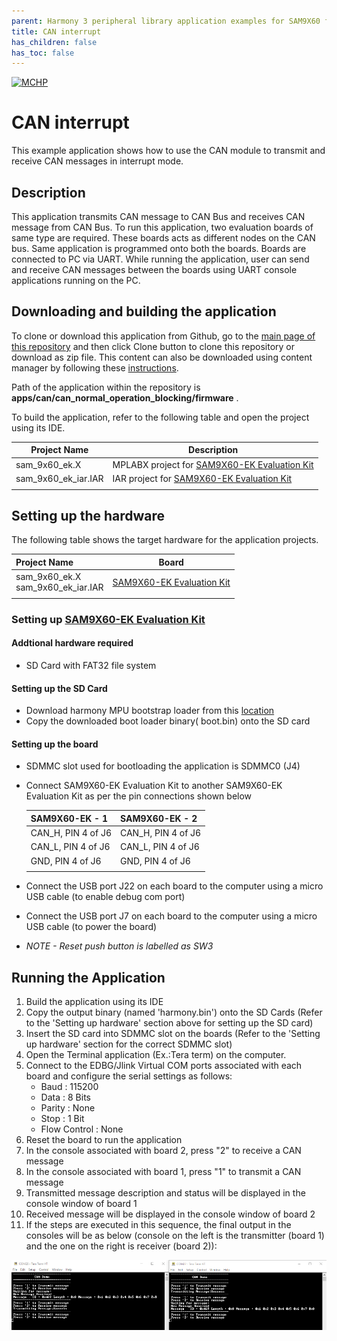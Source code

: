 ```yaml
---
parent: Harmony 3 peripheral library application examples for SAM9X60 family
title: CAN interrupt 
has_children: false
has_toc: false
---
```


[![MCHP](https://www.microchip.com/ResourcePackages/Microchip/assets/dist/images/logo.png)](https://www.microchip.com)

# CAN interrupt

This example application shows how to use the CAN module to transmit and receive CAN messages in interrupt mode.

## Description

This application transmits CAN message to CAN Bus and receives CAN message from CAN Bus. To run this application, two evaluation boards of same type are required. These boards acts as different nodes on the CAN bus. Same application is programmed onto both the boards. Boards are connected to PC via UART. While running the application, user can send and receive CAN messages between the boards using UART console applications running on the PC.

## Downloading and building the application

To clone or download this application from Github, go to the [main page of this repository](https://github.com/Microchip-MPLAB-Harmony/csp_apps_sam_9x60) and then click Clone button to clone this repository or download as zip file.
This content can also be downloaded using content manager by following these [instructions](https://github.com/Microchip-MPLAB-Harmony/contentmanager/wiki).

Path of the application within the repository is **apps/can/can_normal_operation_blocking/firmware** .

To build the application, refer to the following table and open the project using its IDE.

| Project Name      | Description                                    |
| ----------------- | ---------------------------------------------- |
| sam_9x60_ek.X | MPLABX project for [SAM9X60-EK Evaluation Kit](https://www.microchip.com/developmenttools/ProductDetails/DT100126) |
| sam_9x60_ek_iar.IAR | IAR project for [SAM9X60-EK Evaluation Kit](https://www.microchip.com/developmenttools/ProductDetails/DT100126) |
|||

## Setting up the hardware

The following table shows the target hardware for the application projects.

| Project Name| Board|
|:---------|:---------:|
| sam_9x60_ek.X <br> sam_9x60_ek_iar.IAR | [SAM9X60-EK Evaluation Kit](https://www.microchip.com/developmenttools/ProductDetails/DT100126) |
|||

### Setting up [SAM9X60-EK Evaluation Kit](https://www.microchip.com/developmenttools/ProductDetails/DT100126)

#### Addtional hardware required

- SD Card with FAT32 file system

#### Setting up the SD Card

- Download harmony MPU bootstrap loader from this [location](https://github.com/Microchip-MPLAB-Harmony/at91bootstrap/blob/sam9x60ek/boot.bin)
- Copy the downloaded boot loader binary( boot.bin) onto the SD card

#### Setting up the board

- SDMMC slot used for bootloading the application is SDMMC0 (J4)
- Connect SAM9X60-EK Evaluation Kit to another SAM9X60-EK Evaluation Kit as per the pin connections shown below

    | SAM9X60-EK - 1      | SAM9X60-EK - 2     |
    | ------------------  | ------------------ |
    | CAN_H, PIN 4 of J6  | CAN_H, PIN 4 of J6 |
    | CAN_L, PIN 4 of J6  | CAN_L, PIN 4 of J6 |
    | GND, PIN 4 of J6    | GND, PIN 4 of J6   |
    |||

- Connect the USB port J22 on each board to the computer using a micro USB cable (to enable debug com port)
- Connect the USB port J7 on each board to the computer using a micro USB cable (to power the board)
- *NOTE - Reset push button is labelled as SW3*

## Running the Application

1. Build the application using its IDE
2. Copy the output binary (named 'harmony.bin') onto the SD Cards (Refer to the 'Setting up hardware' section above for setting up the SD card)
3. Insert the SD card into SDMMC slot on the boards (Refer to the 'Setting up hardware' section for the correct SDMMC slot)
4. Open the Terminal application (Ex.:Tera term) on the computer.
5. Connect to the EDBG/Jlink Virtual COM ports associated with each board and configure the serial settings as follows:
    - Baud : 115200
    - Data : 8 Bits
    - Parity : None
    - Stop : 1 Bit
    - Flow Control : None
6. Reset the board to run the application
7. In the console associated with board 2, press "2" to receive a CAN message
8. In the console associated with board 1, press "1" to transmit a CAN  message
9. Transmitted message description and status will be displayed in the console window of board 1
10. Received message will be displayed in the console window of board 2
11. If the steps are executed in this sequence, the final output in the consoles will be as below (console on the left is the transmitter (board 1) and the one on the right is receiver (board 2)):

  ![output](images/output_can_normal_operation_interrupt.png)
